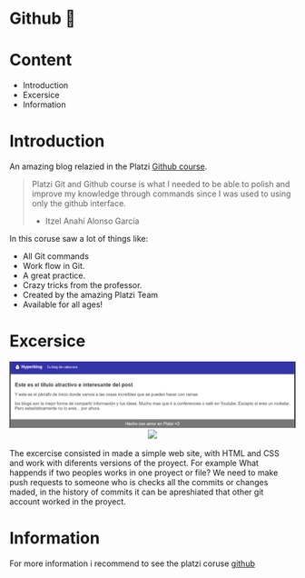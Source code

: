 # Github  💚 

# Content
- Introduction
- Excersice
- Information

# Introduction
An amazing blog relazied in the Platzi [Github course](https://platzi.com/clases/1557-git-github/"cursodeGityGithub"). 
>Platzi Git and Github course is what I needed to be able to polish and improve my knowledge through commands since I was used to using only the github interface.
>- Itzel Anahí Alonso García

In this coruse saw a lot of things like:

* All Git commands 
* Work flow in Git.
* A great practice.
* Crazy tricks from the professor.
* Created by the amazing Platzi Team
* Available for all ages!

# Excersice

<p align="center">
  <img src = "https://github.com/ItzelAlonsoG/Hyperblog/blob/main/imagenes/Excersice.PNG" width=800>
  <img src = "https://github.com/ItzelAlonsoG/Hyperblog/blob/main/imagenes/dragon.png" width=800>
</p>

The excercise consisted in made a simple web site, with HTML and CSS and work with diferents versions of the proyect. For example What happends if two peoples works in one proyect or file? We need to make push requests to someone who is checks all the commits or changes maded, in the history of commits it can be apreshiated that other git account worked in the proyect.


# Information

For more information i recommend to see the platzi coruse [github](https://platzi.com/clases/1557-git-github/"averelcurso")
